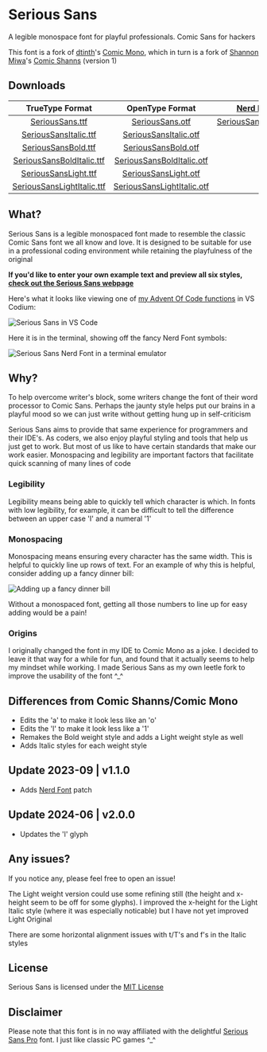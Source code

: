 # Serious Sans

A legible monospace font for playful professionals. Comic Sans for hackers

This font is a fork of [dtinth](https://github.com/dtinth)'s [Comic Mono](https://github.com/dtinth/comic-mono-font), which in turn is a fork of [Shannon Miwa](https://github.com/shannpersand)'s [Comic Shanns](https://github.com/shannpersand/comic-shanns) (version 1)

## Downloads

|                                                 TrueType Format                                                 |                                                 OpenType Format                                                 |                              [Nerd Font](https://www.nerdfonts.com/)                              |
| :-------------------------------------------------------------------------------------------------------------: | :-------------------------------------------------------------------------------------------------------------: | :-----------------------------------------------------------------------------------------------: |
|            [SeriousSans.ttf](https://kaBeech.github.io/serious-sans/SeriousSans/ttf/SeriousSans.ttf)            |            [SeriousSans.otf](https://kaBeech.github.io/serious-sans/SeriousSans/otf/SeriousSans.otf)            | [SeriousSansNerd.otf](https://kaBeech.github.io/serious-sans/SeriousSans/otf/SeriousSansNerd.otf) |
|      [SeriousSansItalic.ttf](https://kaBeech.github.io/serious-sans/SeriousSans/ttf/SeriousSansItalic.ttf)      |      [SeriousSansItalic.otf](https://kaBeech.github.io/serious-sans/SeriousSans/otf/SeriousSansItalic.otf)      |
|        [SeriousSansBold.ttf](https://kaBeech.github.io/serious-sans/SeriousSans/ttf/SeriousSansBold.ttf)        |        [SeriousSansBold.otf](https://kaBeech.github.io/serious-sans/SeriousSans/otf/SeriousSansBold.otf)        |
|  [SeriousSansBoldItalic.ttf](https://kaBeech.github.io/serious-sans/SeriousSans/ttf/SeriousSansBoldItalic.ttf)  |  [SeriousSansBoldItalic.otf](https://kaBeech.github.io/serious-sans/SeriousSans/otf/SeriousSansBoldItalic.otf)  |
|       [SeriousSansLight.ttf](https://kaBeech.github.io/serious-sans/SeriousSans/ttf/SeriousSansLight.ttf)       |       [SeriousSansLight.otf](https://kaBeech.github.io/serious-sans/SeriousSans/otf/SeriousSansLight.otf)       |
| [SeriousSansLightItalic.ttf](https://kaBeech.github.io/serious-sans/SeriousSans/ttf/SeriousSansLightItalic.ttf) | [SeriousSansLightItalic.otf](https://kaBeech.github.io/serious-sans/SeriousSans/otf/SeriousSansLightItalic.otf) |

## What?

Serious Sans is a legible monospaced font made to resemble the classic Comic Sans font we all know and love. It is designed to be suitable for use in a professional coding environment while retaining the playfulness of the original

**If you'd like to enter your own example text and preview all six styles, [check out the Serious Sans webpage](https://kaBeech.github.io/serious-sans)**

Here's what it looks like viewing one of [my Advent Of Code functions](https://github.com/kaBeech/Advent-Of-Code) in VS Codium:

![Serious Sans in VS Code](https://kaBeech.github.io/serious-sans/vscExample.png "Serious Sans in VS Codium")

Here it is in the terminal, showing off the fancy Nerd Font symbols:

![Serious Sans Nerd Font in a terminal emulator](https://kaBeech.github.io/serious-sans/nerdFontExample.png "Serious Sans in Kitty with Starship")

## Why?

To help overcome writer's block, some writers change the font of their word processor to Comic Sans. Perhaps the jaunty style helps put our brains in a playful mood so we can just write without getting hung up in self-criticism

Serious Sans aims to provide that same experience for programmers and their IDE's. As coders, we also enjoy playful styling and tools that help us just get to work. But most of us like to have certain standards that make our work easier. Monospacing and legibility are important factors that facilitate quick scanning of many lines of code

### Legibility

Legibility means being able to quickly tell which character is which. In fonts with low legibility, for example, it can be difficult to tell the difference between an upper case 'I' and a numeral '1'

### Monospacing

Monospacing means ensuring every character has the same width. This is helpful to quickly line up rows of text. For an example of why this is helpful, consider adding up a fancy dinner bill:

![Adding up a fancy dinner bill](https://kaBeech.github.io/serious-sans/fancyDinner.png "Adding up a fancy dinner bill")

Without a monospaced font, getting all those numbers to line up for easy adding would be a pain!

### Origins

I originally changed the font in my IDE to Comic Mono as a joke. I decided to leave it that way for a while for fun, and found that it actually seems to help my mindset while working. I made Serious Sans as my own leetle fork to improve the usability of the font ^\_^

## Differences from Comic Shanns/Comic Mono

- Edits the 'a' to make it look less like an 'o'
- Edits the 'l' to make it look less like a '1'
- Remakes the Bold weight style and adds a Light weight style as well
- Adds Italic styles for each weight style

## Update 2023-09 | v1.1.0

- Adds [Nerd Font](https://www.nerdfonts.com/) patch

## Update 2024-06 | v2.0.0

- Updates the 'l' glyph

## Any issues?

If you notice any, please feel free to open an issue!

The Light weight version could use some refining still (the height
and x-height seem to be off for some glyphs). I improved the x-height
for the Light Italic style (where it was especially noticable) but I
have not yet improved Light Original

There are some horizontal alignment issues with t/T's and f's in the Italic styles

## License

Serious Sans is licensed under the [MIT License](LICENSE)

## Disclaimer

Please note that this font is in no way affiliated with the delightful [Serious Sans Pro](https://www.myfonts.com/collections/serious-sans-pro-font-ogentroost) font. I just like classic PC games ^\_^
